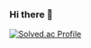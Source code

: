 ### Hi there 👋
[![Solved.ac Profile](http://mazassumnida.wtf/api/generate_badge?boj=jbh1210)](https://solved.ac/jbh1210)

<!--
**jbh1335/jbh1335** is a ✨ _special_ ✨ repository because its `README.md` (this file) appears on your GitHub profile.

Here are some ideas to get you started:

- 🔭 I’m currently working on ...
- 🌱 I’m currently learning ...
- 👯 I’m looking to collaborate on ...
- 🤔 I’m looking for help with ...
- 💬 Ask me about ...
- 📫 How to reach me: ...
- 😄 Pronouns: ...
- ⚡ Fun fact: ...
-->
